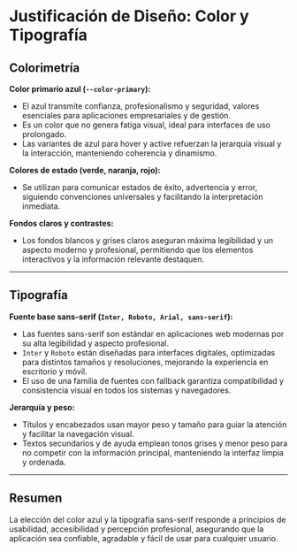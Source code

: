 # Justificación de Diseño: Color y Tipografía

## Colorimetría

**Color primario azul (`--color-primary`):**
- El azul transmite confianza, profesionalismo y seguridad, valores esenciales para aplicaciones empresariales y de gestión.
- Es un color que no genera fatiga visual, ideal para interfaces de uso prolongado.
- Las variantes de azul para hover y active refuerzan la jerarquía visual y la interacción, manteniendo coherencia y dinamismo.

**Colores de estado (verde, naranja, rojo):**
- Se utilizan para comunicar estados de éxito, advertencia y error, siguiendo convenciones universales y facilitando la interpretación inmediata.

**Fondos claros y contrastes:**
- Los fondos blancos y grises claros aseguran máxima legibilidad y un aspecto moderno y profesional, permitiendo que los elementos interactivos y la información relevante destaquen.

---

## Tipografía

**Fuente base sans-serif (`Inter, Roboto, Arial, sans-serif`):**
- Las fuentes sans-serif son estándar en aplicaciones web modernas por su alta legibilidad y aspecto profesional.
- `Inter` y `Roboto` están diseñadas para interfaces digitales, optimizadas para distintos tamaños y resoluciones, mejorando la experiencia en escritorio y móvil.
- El uso de una familia de fuentes con fallback garantiza compatibilidad y consistencia visual en todos los sistemas y navegadores.

**Jerarquía y peso:**
- Títulos y encabezados usan mayor peso y tamaño para guiar la atención y facilitar la navegación visual.
- Textos secundarios y de ayuda emplean tonos grises y menor peso para no competir con la información principal, manteniendo la interfaz limpia y ordenada.

---

## Resumen

La elección del color azul y la tipografía sans-serif responde a principios de usabilidad, accesibilidad y percepción profesional, asegurando que la aplicación sea confiable, agradable y fácil de usar para cualquier usuario.
